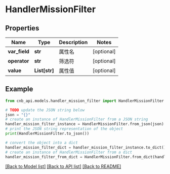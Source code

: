 # HandlerMissionFilter


## Properties

Name | Type | Description | Notes
------------ | ------------- | ------------- | -------------
**var_field** | **str** | 属性名 | [optional] 
**operator** | **str** | 筛选符 | [optional] 
**value** | **List[str]** | 属性值 | [optional] 

## Example

```python
from cnb_api.models.handler_mission_filter import HandlerMissionFilter

# TODO update the JSON string below
json = "{}"
# create an instance of HandlerMissionFilter from a JSON string
handler_mission_filter_instance = HandlerMissionFilter.from_json(json)
# print the JSON string representation of the object
print(HandlerMissionFilter.to_json())

# convert the object into a dict
handler_mission_filter_dict = handler_mission_filter_instance.to_dict()
# create an instance of HandlerMissionFilter from a dict
handler_mission_filter_from_dict = HandlerMissionFilter.from_dict(handler_mission_filter_dict)
```
[[Back to Model list]](../README.md#documentation-for-models) [[Back to API list]](../README.md#documentation-for-api-endpoints) [[Back to README]](../README.md)


